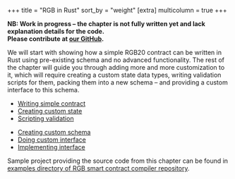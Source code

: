 +++
title = "RGB in Rust"
sort_by = "weight"
[extra]
multicolumn = true
+++

**NB: Work in progress – the chapter is not fully written yet and lack
explanation details for the code. <br/>Please contribute at
[our GitHub](https://github.com/RGB-WG/rgb.tech).**

We will start with showing how a simple RGB20 contract can be written in Rust
using pre-existing schema and no advanced functionality. The rest of the
chapter will guide you through adding more and more customization to it, which
will require creating a custom state data types, writing validation scripts
for them, packing them into a new schema – and providing a custom interface
to this schema.

- <a href="#basics" class="button button-secondary">Writing simple contract</a>
- <a href="#state" class="button button-secondary">Creating custom state</a>
- <a href="#scripts" class="button button-secondary">Scripting validation</a>

* <a href="#schema" class="button button-secondary">Creating custom schema</a>
* <a href="#interface" class="button button-secondary">Doing custom interface</a>
* <a href="#iimpl" class="button button-secondary">Implementing interface</a>

Sample project providing the source code from this chapter can be found in
[examples directory of RGB smart contract compiler repository](https://github.com/RGB-WG/rgb-schemata/blob/master/examples/rgb20.rs).
